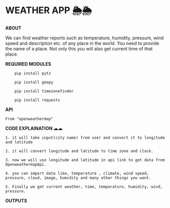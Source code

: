 # WEATHER APP 🌦🌦

**ABOUT**

   We can find weather reports such as temperature, humidity, pressure, wind speed and description etc. of any place in the world. You need to provide the name of a place. Not only this you will also get 
   current time of that place. 

**REQUIRED MODULES**

        pip install pytz 
  
        pip install geopy
  
        pip install timezonefinder
  
        pip install requests

**API**

    From "openweathermap"

**CODE EXPLAINATION ☁☁**

    1. it will take input(city name) from user and convert it to longitude and latitude
   
    2. it will convert longitude and latitude to time zone and clock.

    3. now we will use longitude and latitude in api link to get data from OpenweathermapApi.
   
    4. you can import data like, temperature , climate, wind speed, pressure, cloud, image, humidity and many other things you want.
   
    5. Finally we get current weather, time, temperature, humidity, wind, pressure.

**OUTPUTS**

